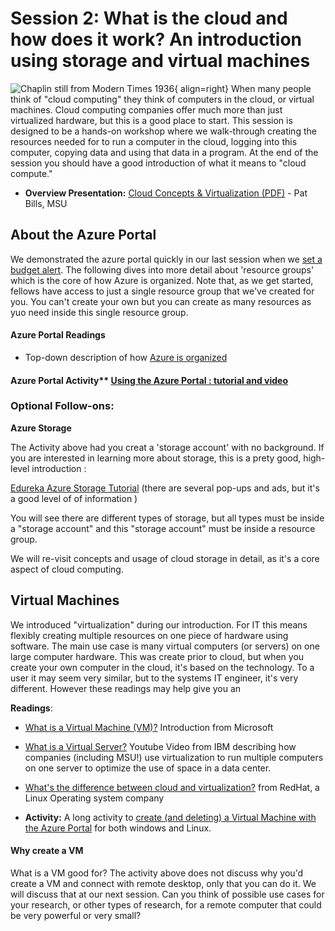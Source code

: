 # Session 2: What is the cloud and how does it work?  An introduction using storage and virtual machines

![Chaplin still from Modern Times 1936](../img/chaplin_clockworks.jpg){ align=right} When many people think of "cloud computing" they think of computers in the cloud, or virtual machines.   Cloud computing companies offer much more than just virtualized hardware, but this is a good place to start.   This session is designed to be a hands-on workshop where we walk-through creating the resources needed for to run a computer in the cloud, logging into this computer, copying data and using that data in a program.    At the end of the session you should have a good introduction of what it means to "cloud compute."

- **Overview Presentation:** [Cloud Concepts & Virtualization (PDF)](CCF-session-2-how-to-cloud-slides.pdf) - Pat Bills, MSU
 

## About the Azure Portal

We demonstrated the azure portal quickly in our last session when we [set a budget alert](../session_introduction/cost_alert.md).   The following dives into more detail about 'resource groups' which is the core of how Azure is organized.  Note that, as we get started, fellows have access to just a single resource group that we've created for you.  You can't create your own but you can create as many resources as yuo need inside this single resource group.  

#### Azure Portal Readings

- Top-down description of how [Azure is organized](azure_organization.md)
 

#### Azure Portal Activity** [Using the Azure Portal : tutorial and video](azure_portal_walkthrough.md)

### Optional Follow-ons: 

**Azure Storage**

The Activity above had you creat a 'storage account' with no background.   If you are interested in learning more about storage, this is a prety good, high-level introduction : 

[Edureka Azure Storage Tutorial](https://www.edureka.co/blog/azure-storage-tutorial/)  (there are several pop-ups and ads, but it's a good level of of information )

You will see there are different types of storage, but all types must be inside a "storage account" and this "storage account" must be inside a resource group.  

We will re-visit concepts and usage of cloud storage in detail, as it's a core aspect of cloud computing.    

## Virtual Machines
 
We introduced "virtualization" during our introduction.  For IT this means flexibly creating multiple resources on one piece of hardware using software.  The main use case is many virtual computers (or servers) on one large computer hardware.   This was create prior to cloud, but when you create your own computer in the cloud, it's based on the technology.  To a user it may seem very similar, but to the systems IT engineer, it's very different.     However these readings may help give you an 

 **Readings**:
- [What is a Virtual Machine (VM)?](https://azure.microsoft.com/en-us/overview/what-is-a-virtual-machine/)  Introduction from Microsoft
- [What is a Virtual Server?](https://www.youtube.com/watch?v=42fwh_1KP_o) Youtube Video from 
IBM describing how companies (including MSU!) use virtualization to run multiple computers on one server to optimize the use of space in a data center. 
- [What's the difference between cloud and virtualization?](https://www.redhat.com/en/topics/cloud-computing/cloud-vs-virtualization) from RedHat, a Linux Operating system company


- **Activity:** A long activity to [create (and deleting) a Virtual Machine with the Azure Portal](azure_vm_walkthrough.md) for both windows and Linux. 

#### Why create a VM

What is a VM good for?   The activity above does not discuss why you'd create a VM and connect with remote desktop, only that you can do it.   We will discuss that at our next session.  Can you think of possible use cases for your research, or other types of research, for a remote computer that could be very powerful or very small?



<!-- note: move costs, service levels and other things to a later session -->

<!-- 

  - [The NIST Definition of Cloud Computing](https://nvlpubs.nist.gov/nistpubs/Legacy/SP/nistspecialpublication800-145.pdf)  The framework that most widely used to describe aspects of cloud computing, and categorize cloud sevices. 
  - [Microsoft Reference Architecture: What is Infrastructure as a Service?](https://social.technet.microsoft.com/wiki/contents/articles/4633.microsoft-reference-architecture-what-is-infrastructure-as-a-service.aspx)
  - [Orientation Azure Portal](https://docs.microsoft.com/en-us/azure/azure-portal/azure-portal-overview#getting-around-the-portal)
  
#### Cloud costs (it's own distinct topic)

- [Determining Azure Costs](costs/azure_cloud_cost_basics.md) 
- 
additional topic
[Summary of Cloud Interfaces](intro_to_cloud_interfaces.md)
- -->




